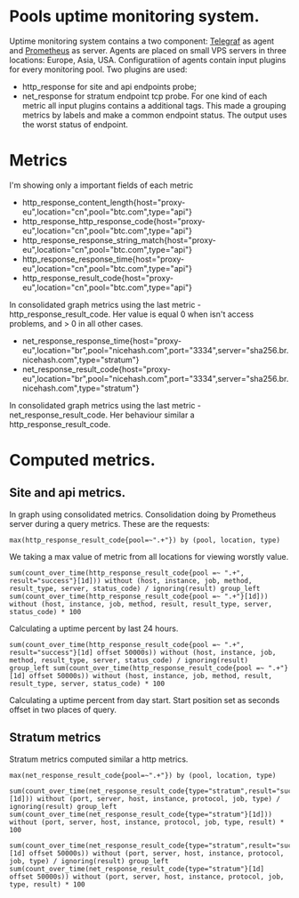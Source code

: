 # Pools uptime monitoring system.
Uptime monitoring system contains a two component: [Telegraf](https://www.influxdata.com/time-series-platform/telegraf/) as agent and [Prometheus](https://prometheus.io/) as server. Agents are placed on small VPS servers in three locations: Europe, Asia, USA. Configuratiion of agents contain input plugins for every monitoring pool. Two plugins are used:
* http_response for site and api endpoints probe;
* net_response for stratum endpoint tcp probe.
For one kind of each metric all input plugins contains a additional tags. This made a grouping metrics by labels and make a common endpoint status. The output uses the worst status of endpoint.

# Metrics
I'm showing only a important fields of each metric
* http_response_content_length{host="proxy-eu",location="cn",pool="btc.com",type="api"}
* http_response_http_response_code{host="proxy-eu",location="cn",pool="btc.com",type="api"}
* http_response_response_string_match{host="proxy-eu",location="cn",pool="btc.com",type="api"}
* http_response_response_time{host="proxy-eu",location="cn",pool="btc.com",type="api"}
* http_response_result_code{host="proxy-eu",location="cn",pool="btc.com",type="api"}

In consolidated graph metrics using the last metric - http_response_result_code. Her value is equal 0 when isn't access problems, and > 0 in all other cases.
* net_response_response_time{host="proxy-eu",location="br",pool="nicehash.com",port="3334",server="sha256.br.nicehash.com",type="stratum"}
* net_response_result_code{host="proxy-eu",location="br",pool="nicehash.com",port="3334",server="sha256.br.nicehash.com",type="stratum"}

In consolidated graph metrics using the last metric - net_response_result_code. Her behaviour similar a http_response_result_code.

# Computed metrics.
## Site and api metrics.
In graph using consolidated metrics. Consolidation doing by Prometheus server during a query metrics. These are the requests:
```
max(http_response_result_code{pool=~".+"}) by (pool, location, type)
```
We taking a max value of metric from all locations for viewing worstly value.

```
sum(count_over_time(http_response_result_code{pool =~ ".+", result="success"}[1d])) without (host, instance, job, method, result_type, server, status_code) / ignoring(result) group_left sum(count_over_time(http_response_result_code{pool =~ ".+"}[1d])) without (host, instance, job, method, result, result_type, server, status_code) * 100
```
Calculating a uptime percent by last 24 hours.

```
sum(count_over_time(http_response_result_code{pool =~ ".+", result="success"}[1d] offset 50000s)) without (host, instance, job, method, result_type, server, status_code) / ignoring(result) group_left sum(count_over_time(http_response_result_code{pool =~ ".+"}[1d] offset 50000s)) without (host, instance, job, method, result, result_type, server, status_code) * 100
```
Calculating a uptime percent from day start. Start position set as seconds offset in two places of query.

## Stratum metrics
Stratum metrics computed similar a http metrics.
```
max(net_response_result_code{pool=~".+"}) by (pool, location, type)

sum(count_over_time(net_response_result_code{type="stratum",result="success"}[1d])) without (port, server, host, instance, protocol, job, type) / ignoring(result) group_left sum(count_over_time(net_response_result_code{type="stratum"}[1d])) without (port, server, host, instance, protocol, job, type, result) * 100

sum(count_over_time(net_response_result_code{type="stratum",result="success"}[1d] offset 50000s)) without (port, server, host, instance, protocol, job, type) / ignoring(result) group_left sum(count_over_time(net_response_result_code{type="stratum"}[1d] offset 50000s)) without (port, server, host, instance, protocol, job, type, result) * 100
```
